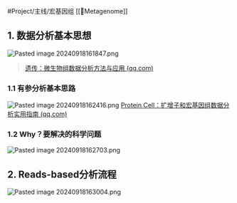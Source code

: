 #Project/主线/宏基因组 
[[🧬Metagenome]]
## 1. 数据分析基本思想
![Pasted image 20240918161847.png](./attachments/Pasted%20image%2020240918161847.png)
> [遗传：微生物组数据分析方法与应用 (qq.com)](https://mp.weixin.qq.com/s/3XFmRe4l2uZrHZexx0Ou-g)
### 1.1 有参分析基本思路
![Pasted image 20240918162416.png](./attachments/Pasted%20image%2020240918102146.png)
[Protein Cell：扩增子和宏基因组数据分析实用指南 (qq.com)](https://mp.weixin.qq.com/s/xHe1FHLm3n0Vkxz0nNbXvQ)
### 1.2 Why？要解决的科学问题
![Pasted image 20240918162703.png](./attachments/Pasted%20image%2020240918162703.png)

## 2. Reads-based分析流程
![Pasted image 20240918163004.png](./attachments/Pasted%20image%2020240918163004.png)


